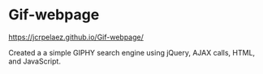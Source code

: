 # Gif-webpage

https://jcrpelaez.github.io/Gif-webpage/

Created a a simple GIPHY search engine using jQuery, AJAX calls, HTML, and JavaScript.